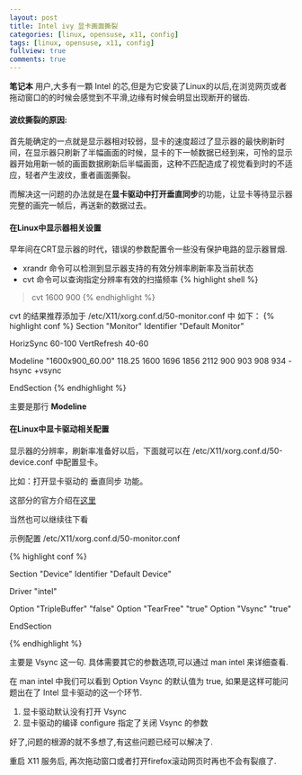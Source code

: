 ```yaml
---
layout: post
title: Intel ivy 显卡画面撕裂
categories: [linux, opensuse, x11, config]
tags: [linux, opensuse, x11, config]
fullview: true
comments: true
---
```


**笔记本** 用户,大多有一顆 Intel 的芯,但是为它安装了Linux的以后,在浏览网页或者拖动窗口的的时候会感觉到不平滑,边缘有时候会明显出现断开的锯齿.

#### 波纹撕裂的原因:
首先能确定的一点就是显示器相对较弱，显卡的速度超过了显示器的最快刷新时间，在显示器只刷新了半幅画面的时候，显卡的下一帧数据已经到来，可怜的显示器开始用新一帧的画面数据刷新后半幅画面，这种不匹配造成了视觉看到时的不适应，轻者产生波纹，重者画面撕裂。

而解决这一问题的办法就是在**显卡驱动中打开垂直同步**的功能，让显卡等待显示器完整的画完一帧后，再送新的数据过去。

#### 在Linux中显示器相关设置
早年间在CRT显示器的时代，错误的参数配置令一些没有保护电路的显示器冒烟.

* xrandr 命令可以检测到显示器支持的有效分辨率刷新率及当前状态
* cvt 命令可以查询指定分辨率有效的扫描频率
{% highlight shell %}
> cvt 1600 900
{% endhighlight %}

cvt 的结果推荐添加于 /etc/X11/xorg.conf.d/50-monitor.conf 中 如下：
{% highlight conf %}
Section "Monitor"
  Identifier "Default Monitor"

  HorizSync 60-100
  VertRefresh 40-60

  Modeline "1600x900_60.00"  118.25  1600 1696 1856 2112  900 903 908 934 -hsync +vsync

EndSection
{% endhighlight %}

主要是那行 **Modeline**

#### 在Linux中显卡驱动相关配置
显示器的分辨率，刷新率准备好以后，下面就可以在 /etc/X11/xorg.conf.d/50-device.conf 中配置显卡。

比如：打开显卡驱动的 垂直同步 功能。

这部分的官方介绍在[这里](https://en.opensuse.org/SDB:Configuring_graphics_cards_and_monitor_settings)

当然也可以继续往下看

示例配置 /etc/X11/xorg.conf.d/50-monitor.conf

{% highlight conf %}

Section "Device"
  Identifier "Default Device"

  Driver "intel"

  Option "TripleBuffer" "false"
  Option "TearFree" "true"
  Option "Vsync" "true"

EndSection

{% endhighlight %}


主要是 Vsync 这一句. 具体需要其它的参数选项,可以通过 man intel 来详细查看.

在 man intel 中我们可以看到 Option Vsync 的默认值为 true, 如果是这样可能问题出在了 Intel 显卡驱动的这一个环节.

1. 显卡驱动默认没有打开 Vsync
1. 显卡驱动的编译 configure 指定了关闭 Vsync 的参数

好了,问题的根源的就不多想了,有这些问题已经可以解决了.

重启 X11 服务后, 再次拖动窗口或者打开firefox滚动网页时再也不会有裂痕了.


